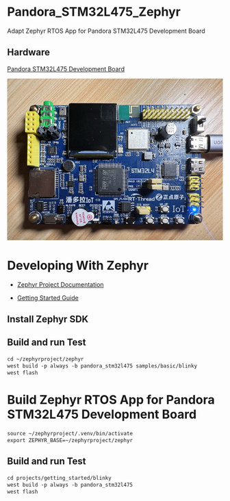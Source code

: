 # Pandora_STM32L475_Zephyr

Adapt Zephyr RTOS App for Pandora STM32L475 Development Board

## Hardware

[Pandora STM32L475 Development Board](http://www.openedv.com/docs/boards/iot/zdyz_panduola.html)

![Pandora STM32L475 Development Board](./assets/images/hardware/Pandora_STM32L475.png)


# Developing With Zephyr

- [Zephyr Project Documentation](https://docs.zephyrproject.org/latest/index.html)

- [Getting Started Guide](https://docs.zephyrproject.org/latest/develop/getting_started/index.html)

## Install Zephyr SDK

## Build and run Test

```shell
cd ~/zephyrproject/zephyr
west build -p always -b pandora_stm32l475 samples/basic/blinky
west flash
```

# Build Zephyr RTOS App for Pandora STM32L475 Development Board

```shell
source ~/zephyrproject/.venv/bin/activate
export ZEPHYR_BASE=~/zephyrproject/zephyr
```

## Build and run Test

```shell
cd projects/getting_started/blinky
west build -p always -b pandora_stm32l475
west flash
```